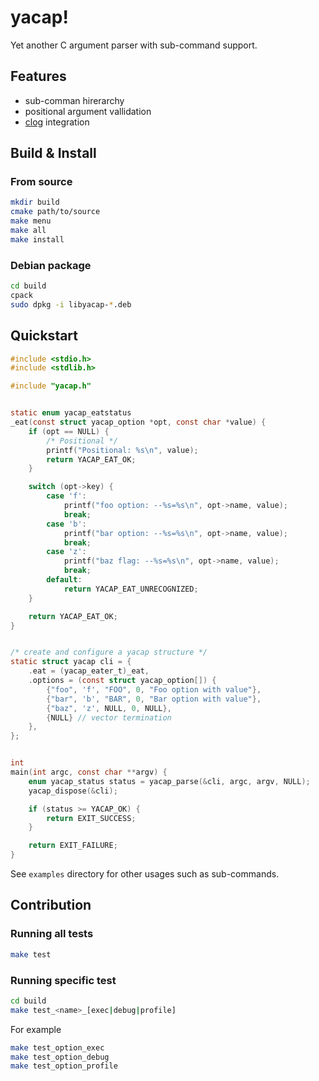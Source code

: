 # yacap!
Yet another C argument parser with sub-command support.


## Features
- sub-comman hirerarchy
- positional argument vallidation
- [clog](https://github.com/pylover/clog) integration


## Build & Install 

### From source 
```bash
mkdir build
cmake path/to/source
make menu
make all
make install
```

### Debian package
```bash
cd build
cpack
sudo dpkg -i libyacap-*.deb
```

## Quickstart

```c
#include <stdio.h>
#include <stdlib.h>

#include "yacap.h"


static enum yacap_eatstatus
_eat(const struct yacap_option *opt, const char *value) {
    if (opt == NULL) {
        /* Positional */
        printf("Positional: %s\n", value);
        return YACAP_EAT_OK;
    }

    switch (opt->key) {
        case 'f':
            printf("foo option: --%s=%s\n", opt->name, value);
            break;
        case 'b':
            printf("bar option: --%s=%s\n", opt->name, value);
            break;
        case 'z':
            printf("baz flag: --%s=%s\n", opt->name, value);
            break;
        default:
            return YACAP_EAT_UNRECOGNIZED;
    }

    return YACAP_EAT_OK;
}


/* create and configure a yacap structure */
static struct yacap cli = {
    .eat = (yacap_eater_t)_eat,
    .options = (const struct yacap_option[]) {
        {"foo", 'f', "FOO", 0, "Foo option with value"},
        {"bar", 'b', "BAR", 0, "Bar option with value"},
        {"baz", 'z', NULL, 0, NULL},
        {NULL} // vector termination
    },
};


int
main(int argc, const char **argv) {
    enum yacap_status status = yacap_parse(&cli, argc, argv, NULL);
    yacap_dispose(&cli);

    if (status >= YACAP_OK) {
        return EXIT_SUCCESS;
    }

    return EXIT_FAILURE;
}
```

See `examples` directory for other usages such as sub-commands.


## Contribution

### Running all tests
```bash
make test
```

### Running specific test
```bash
cd build
make test_<name>_[exec|debug|profile]
```

For example
```bash
make test_option_exec
make test_option_debug
make test_option_profile
```
